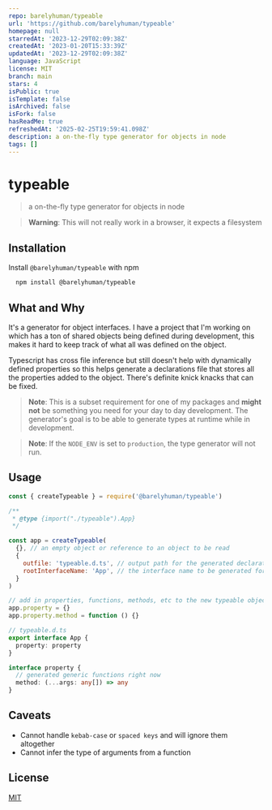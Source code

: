 ```yaml
---
repo: barelyhuman/typeable
url: 'https://github.com/barelyhuman/typeable'
homepage: null
starredAt: '2023-12-29T02:09:38Z'
createdAt: '2023-01-20T15:33:39Z'
updatedAt: '2023-12-29T02:09:38Z'
language: JavaScript
license: MIT
branch: main
stars: 4
isPublic: true
isTemplate: false
isArchived: false
isFork: false
hasReadMe: true
refreshedAt: '2025-02-25T19:59:41.098Z'
description: a on-the-fly type generator for objects in node
tags: []
---
```


# typeable

> a on-the-fly type generator for objects in node

> **Warning**: This will not really work in a browser, it expects a filesystem

## Installation

Install `@barelyhuman/typeable` with npm

```bash
  npm install @barelyhuman/typeable
```

## What and Why

It's a generator for object interfaces. I have a project that I'm working on
which has a ton of shared objects being defined during development, this makes
it hard to keep track of what all was defined on the object.

Typescript has cross file inference but still doesn't help with dynamically
defined properties so this helps generate a declarations file that stores all
the properties added to the object. There's definite knick knacks that can be
fixed.

> **Note**: This is a subset requirement for one of my packages and **might
> not** be something you need for your day to day development. The generator's
> goal is to be able to generate types at runtime while in development.

> **Note**: If the `NODE_ENV` is set to `production`, the type generator will
> not run.

## Usage

```js
const { createTypeable } = require('@barelyhuman/typeable')

/**
 * @type {import("./typeable").App}
 */

const app = createTypeable(
  {}, // an empty object or reference to an object to be read
  {
    outfile: 'typeable.d.ts', // output path for the generated declaration file
    rootInterfaceName: 'App', // the interface name to be generated for the above object.
  }
)

// add in properties, functions, methods, etc to the new typeable object.
app.property = {}
app.property.method = function () {}
```

```ts
// typeable.d.ts
export interface App {
  property: property
}

interface property {
  // generated generic functions right now
  method: (...args: any[]) => any
}
```

## Caveats

- Cannot handle `kebab-case` or `spaced keys` and will ignore them altogether
- Cannot infer the type of arguments from a function

## License

[MIT](/LICENSE)
